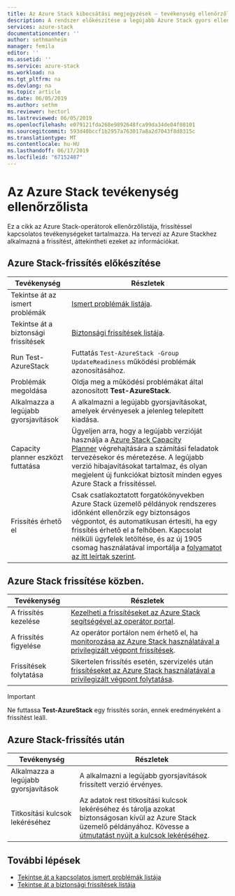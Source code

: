 ```yaml
---
title: Az Azure Stack kibocsátási megjegyzések – tevékenység ellenőrzőlista |} A Microsoft Docs
description: A rendszer előkészítése a legújabb Azure Stack gyors ellenőrzőlista frissíteni.
services: azure-stack
documentationcenter: ''
author: sethmanheim
manager: femila
editor: ''
ms.assetid: ''
ms.service: azure-stack
ms.workload: na
ms.tgt_pltfrm: na
ms.devlang: na
ms.topic: article
ms.date: 06/05/2019
ms.author: sethm
ms.reviewer: hectorl
ms.lastreviewed: 06/05/2019
ms.openlocfilehash: e079121fda268e9892648fca99da34de04f08101
ms.sourcegitcommit: 593d40bccf1b2957a763017a8a2d7043f8d8315c
ms.translationtype: MT
ms.contentlocale: hu-HU
ms.lasthandoff: 06/17/2019
ms.locfileid: "67152487"
---
```

# <a name="azure-stack-update-activity-checklist"></a>Az Azure Stack tevékenység ellenőrzőlista

Ez a cikk az Azure Stack-operátorok ellenőrzőlistája, frissítéssel kapcsolatos tevékenységeket tartalmazza. Ha tervezi az Azure Stackhez alkalmazná a frissítést, áttekintheti ezeket az információkat.

## <a name="prepare-for-azure-stack-update"></a>Azure Stack-frissítés előkészítése

| Tevékenység              | Részletek                                                                          |
|-----------------------|----------------------------------------------------------------------------------|
| Tekintse át az ismert problémák   | [Ismert problémák listája](azure-stack-release-notes-known-issues-1905.md).                |
| Tekintse át a biztonsági frissítések | [Biztonsági frissítések listája](azure-stack-release-notes-security-updates-1905.md).      |
| Run Test-AzureStack   | Futtatás `Test-AzureStack -Group UpdateReadiness` működési problémák azonosításához.      |
| Problémák megoldása        | Oldja meg a működési problémákat által azonosított **Test-AzureStack**.                |
| Alkalmazza a legújabb gyorsjavítások | A alkalmazni a legújabb gyorsjavításokat, amelyek érvényesek a jelenleg telepített kiadása.         |
| Capacity planner eszközt futtatása | Ügyeljen arra, hogy a legújabb verzióját használja a [Azure Stack Capacity Planner](https://aka.ms/azstackcapacityplanner) végrehajtására a számítási feladatok tervezésekor és méretezése. A legújabb verzió hibajavításokat tartalmaz, és olyan megjelent új funkciókat biztosít minden egyes Azure Stack a frissítéssel. |
| Frissítés érhető el       | Csak csatlakoztatott forgatókönyvekben Azure Stack üzemelő példányok rendszeres időnként ellenőrzik egy biztonságos végpontot, és automatikusan értesíti, ha egy frissítés érhető el a felhőben. Kapcsolat nélküli ügyfelek letöltése, és az új 1905 csomag használatával importálja a [folyamatot az itt leírtak szerint](azure-stack-apply-updates.md).               |

## <a name="during-azure-stack-update"></a>Azure Stack frissítése közben.

| Tevékenység              | Részletek                                                                          |
|-----------------------|----------------------------------------------------------------------------------|
| A frissítés kezelése         | [Kezelheti a frissítéseket az Azure Stack segítségével az operátor portal](azure-stack-updates.md). |
| A frissítés figyelése        | Az operátor portálon nem érhető el, ha [monitorozása az Azure Stack használatával a privilegizált végpont frissítések](azure-stack-monitor-update.md). |
| Frissítések folytatása            | Sikertelen frissítés esetén, szervizelés után [frissítéseket az Azure Stack használatával a privilegizált végpont folytatása](azure-stack-monitor-update.md). |

> [!IMPORTANT]  
> Ne futtassa **Test-AzureStack** egy frissítés során, ennek eredményeként a frissítést leáll.

## <a name="after-azure-stack-update"></a>Azure Stack-frissítés után

| Tevékenység              | Részletek                                                                          |
|-----------------------|----------------------------------------------------------------------------------|
| Alkalmazza a legújabb gyorsjavítások | A alkalmazni a legújabb gyorsjavítások frissített verzió érvényes.                          |
| Titkosítási kulcsok lekéréséhez | Az adatok rest titkosítási kulcsok lekéréséhez és tárolja azokat biztonságosan kívül az Azure Stack üzemelő példányához. Kövesse a [útmutatást nyújt a kulcsok lekéréséhez](azure-stack-security-bitlocker.md). |

## <a name="next-steps"></a>További lépések

- [Tekintse át a kapcsolatos ismert problémák listája](azure-stack-release-notes-known-issues-1905.md)
- [Tekintse át a biztonsági frissítések listája](azure-stack-release-notes-security-updates-1905.md)
